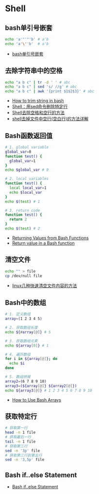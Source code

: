 # Shell

## bash单引号嵌套

```bash
echo 'a'"'"'b' # a'b
echo 'a'\''b'  # a'b
```

- [bash单引号嵌套](https://www.cnblogs.com/gongxin12/p/11363060.html#:~:text=%E5%8D%95%E5%BC%95%E5%8F%B7%E6%98%AF%E6%97%A0%E6%B3%95%E5%B5%8C,%E6%B2%A1%E6%9C%89%E8%B4%AA%E5%A9%AA%E6%89%AB%E6%8F%8F%E7%9A%84%E8%AF%B4%E6%B3%95%E3%80%82&text=%E6%9F%A5%E7%9C%8B%E4%BD%A0%E5%9C%A8shell%E4%B8%AD,%E5%A5%97%E5%8D%95%E5%BC%95%E5%8F%B7%E7%9A%84%E5%8A%9E%E6%B3%95%E3%80%82)

## 去除字符串中的空格

```bash
echo "a b c" | tr -d ' ' # abc
echo "a b c" | sed 's/ //g' # abc
echo "a b c" | awk '{print $1$2$3}' # abc
```

- [How to trim string in bash](https://linuxhint.com/trim_string_bash/)
- [Shell：用sed命令删除特定行](https://blog.csdn.net/weixin_42170236/article/details/119956202)
- [Shell去除空格和空行的方法](https://blog.51cto.com/u_10742668/1944831)
- [shell去掉文件中空行(空白行)的方法详解](https://blog.csdn.net/genghaihua/article/details/43308799)

## Bash函数返回值

```bash
# 1. global variable
global_var=0
function test() {
  global_var=1
}
echo $global_var # 0

# 2. local variables
function test() {
  local local_var=1
  echo $local_var
}
echo $(test) # 1

# 3. return code
function test() {
  return 2
}
echo $(test) # 2
```

- [Returning Values from Bash Functions](https://www.linuxjournal.com/content/return-values-bash-functions)
- [Return value in a Bash function](https://stackoverflow.com/questions/17336915/return-value-in-a-bash-function)

## 清空文件

```bash
echo "" > file 
cp /dev/null file
```

- [linux几种快速清空文件内容的方法](https://blog.51cto.com/u_10624715/3232522)

## Bash中的数组

```bash
# 1. 定义数组
array=(1 2 3 4 5)

# 2. 获取数组长度
echo ${#array[@]} # 5

# 3. 获取数组元素
echo ${array[0]} # 1

# 4. 遍历数组
for i in ${array[@]}; do
  echo $i
done

# 5. 数组拼接
array2=(6 7 8 9 10)
array3=(${array[@]} ${array2[@]})
echo ${array3[@]} # 1 2 3 4 5 6 7 8 9 10
```

- [How to Use Bash Arrays](https://www.hostinger.com/tutorials/bash-array#:~:text=A%20bash%20array%20is%20a,store%20different%20types%20of%20elements.)

## 获取特定行

```bash
# 获取第一行
head -n 1 file 
# 获取最后一行
tail -n 1 file 
# 获取第三行
sed -n '3p' file 
# 获取第三行到第五行
sed -n '3,5p' file
```

## Bash if..else Statement

- [Bash if..else Statement](https://linuxize.com/post/bash-if-else-statement/)
